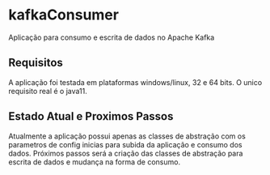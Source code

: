 # kafkaConsumer
Aplicação para consumo e escrita de dados no Apache Kafka

## Requisitos
A aplicação foi testada em plataformas windows/linux, 32 e 64 bits. O unico requisito real é o java11.

## Estado Atual e Proximos Passos
Atualmente a aplicação possui apenas as classes de abstração com os parametros de config inicias para subida da aplicação e consumo dos dados.
Próximos passos será a criação das classes de abstração para escrita de dados e mudança na forma de consumo.

